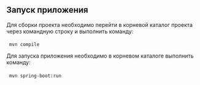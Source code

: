 ## Запуск приложения
Для сборки проекта необходимо перейти в корневой каталог проекта через командную строку и выполнить команду:

#### 

     mvn compile
    

Для запуска приложения необходимо в корневом каталоге выполнить команду: 


#### 

     mvn spring-boot:run